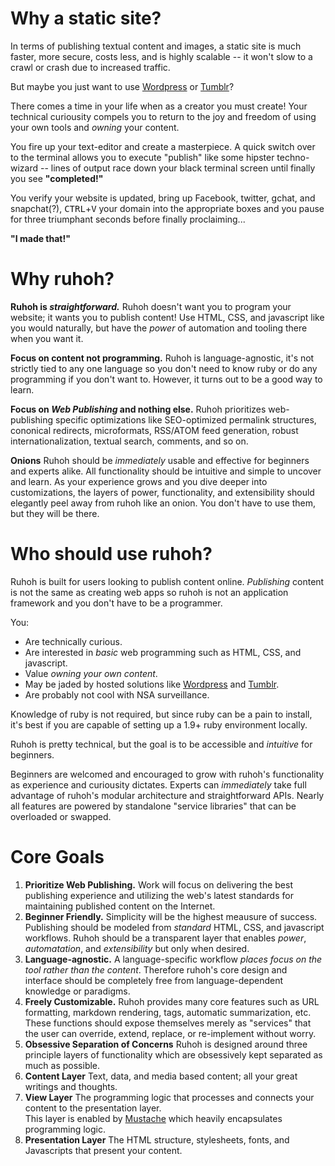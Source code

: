 # Why a static site?

In  terms of publishing textual content and images, a static site is much faster, more secure, costs less, and is highly scalable -- it won't slow to a crawl or crash due to increased traffic.

But maybe you just want to use [Wordpress](http://wordpress.com) or [Tumblr](http://tumblr.com)?

There comes a time in your life when as a creator you must create! Your technical curiousity compels you to return to the joy and freedom of using your own tools and _owning_ your content.

You fire up your text-editor and create a masterpiece. A quick switch over to the terminal allows you to execute "publish" like some hipster techno-wizard -- lines of output race down your black terminal screen until finally you see **"completed!"**

You verify your website is updated, bring up Facebook, twitter, gchat, and snapchat(?), <kbd>CTRL</kbd>+<kbd>V</kbd> your domain into the appropriate boxes and you pause for three triumphant seconds before finally proclaiming...

**"I made that!"**


# Why ruhoh?


**Ruhoh is _straightforward._**
Ruhoh doesn't want you to program your website; it wants you to publish content!
Use HTML, CSS, and javascript like you would naturally, but have the _power_ of automation and tooling there when you want it.

**Focus on content not programming.**
Ruhoh is language-agnostic, it's not strictly tied to any one language so you don't need to know ruby or do any programming if you don't want to. However, it turns out to be a good way to learn.

**Focus on _Web Publishing_ and nothing else.**
Ruhoh prioritizes web-publishing specific optimizations like SEO-optimized permalink structures, cononical redirects, microformats, RSS/ATOM feed generation, robust internationalization, textual search, comments, and so on.

**Onions**
Ruhoh should be _immediately_ usable and effective for beginners and experts alike. All functionality should be intuitive and simple to uncover and learn. As your experience grows and you dive deeper into customizations, the layers of power, functionality, and extensibility should elegantly peel away from ruhoh like an onion. You don't have to use them, but they will be there.


# Who should use ruhoh?

Ruhoh is built for users looking to publish content online. _Publishing_ content is not the same as creating web apps so ruhoh is not an application framework and you don't have to be a programmer.

You:

- Are technically curious.
- Are interested in _basic_ web programming such as HTML, CSS, and javascript.
- Value _owning your own content_.
- May be jaded by hosted solutions like [Wordpress](http://wordpress.com) and [Tumblr](http://tumblr.com).
- Are probably not cool with NSA surveillance.

Knowledge of ruby is not required, but since ruby can be a pain to install, it's best if you are capable of setting up a 1.9+ ruby environment locally.

Ruhoh is pretty technical, but the goal is to be accessible and _intuitive_ for beginners.

Beginners are welcomed and encouraged to grow with ruhoh's functionality as experience and curiousity dictates. Experts can _immediately_ take full advantage of ruhoh's modular architecture and straightforward APIs. Nearly all features are powered by standalone "service libraries" that can be overloaded or swapped.

# Core Goals


1. **Prioritize Web Publishing.**
  Work will focus on delivering the best publishing experience and utilizing the web's latest standards for maintaining published content on the Internet.
1. **Beginner Friendly.**
  Simplicity will be the highest meausure of success. Publishing should be modeled from _standard_ HTML, CSS, and javascript workflows.
  Ruhoh should be a transparent layer that enables _power_, _automatation_, and _extensibility_ but only when desired.
1. **Language-agnostic.**
  A language-specific workflow _places focus on the tool rather than the content_. Therefore ruhoh's core design and interface should be completely free from language-dependent knowledge or paradigms.
1. **Freely Customizable.**
  Ruhoh provides many core features such as URL formatting, markdown rendering, tags, automatic summarization, etc. These functions should expose themselves merely as "services" that the user can override, extend, replace, or re-implement without worry.
1. **Obsessive Separation of Concerns**
  Ruhoh is designed around three principle layers of functionality which are obsessively kept separated as much as possible.
  1. **Content Layer**
    Text, data, and media based content; all your great writings and thoughts.
  1. **View Layer**
    The programming logic that processes and connects your content to the presentation layer.  
    This layer is enabled by [Mustache](http://mustache.github.com/) which heavily encapsulates programming logic.
  1. **Presentation Layer**
    The HTML structure, stylesheets, fonts, and Javascripts that present your content.

